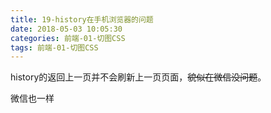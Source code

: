 ```yaml
---
title: 19-history在手机浏览器的问题
date: 2018-05-03 10:05:30
categories: 前端-01-切图CSS
tags: 前端-01-切图CSS
---
```

history的返回上一页并不会刷新上一页页面，~~貌似在微信没问题~~。

微信也一样